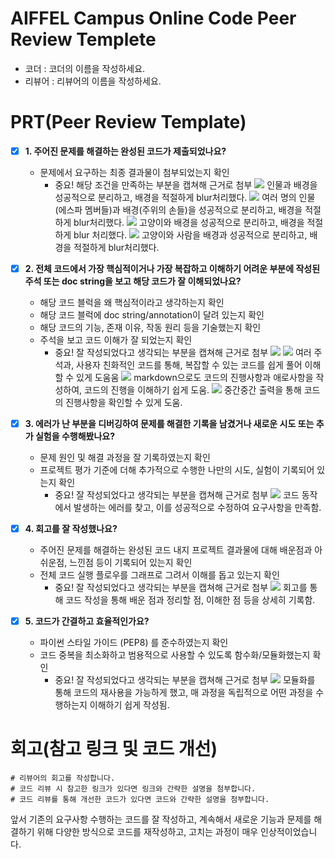 # AIFFEL Campus Online Code Peer Review Templete
- 코더 : 코더의 이름을 작성하세요.
- 리뷰어 : 리뷰어의 이름을 작성하세요.


# PRT(Peer Review Template)
- [X]  **1. 주어진 문제를 해결하는 완성된 코드가 제출되었나요?**
    - 문제에서 요구하는 최종 결과물이 첨부되었는지 확인
        - 중요! 해당 조건을 만족하는 부분을 캡쳐해 근거로 첨부
    ![](images/result1.png)
    인물과 배경을 성공적으로 분리하고, 배경을 적절하게 blur처리했다.
    ![](images/result2.png)
    여러 명의 인물(에스파 멤버들)과 배경(주위의 손들)을 성공적으로 분리하고, 배경을 적절하게 blur처리했다.
    ![](images/result3.png)
    고양이와 배경을 성공적으로 분리하고, 배경을 적절하게 blur 처리했다.
    ![](images/result4.png)
    고양이와 사람을 배경과 성공적으로 분리하고, 배경을 적절하게 blur처리했다.


- [X]  **2. 전체 코드에서 가장 핵심적이거나 가장 복잡하고 이해하기 어려운 부분에 작성된 
주석 또는 doc string을 보고 해당 코드가 잘 이해되었나요?**
    - 해당 코드 블럭을 왜 핵심적이라고 생각하는지 확인
    - 해당 코드 블럭에 doc string/annotation이 달려 있는지 확인
    - 해당 코드의 기능, 존재 이유, 작동 원리 등을 기술했는지 확인
    - 주석을 보고 코드 이해가 잘 되었는지 확인
        - 중요! 잘 작성되었다고 생각되는 부분을 캡쳐해 근거로 첨부
    ![](images/code_annotation0.png)
    ![](images/code_annotation1.png)
    여러 주석과, 사용자 친화적인 코드를 통해, 복잡할 수 있는 코드를 쉽게 풀어 이해할 수 있게 도움움
    ![](images/code_annotation2.png)
    markdown으로도 코드의 진행사항과 애로사항을 작성하여, 코드의 진행을 이해하기 쉽게 도움.
    ![](images/code_annotation3.png)
    중간중간 출력을 통해 코드의 진행사항을 확인할 수 있게 도움.
        
- [X]  **3. 에러가 난 부분을 디버깅하여 문제를 해결한 기록을 남겼거나
새로운 시도 또는 추가 실험을 수행해봤나요?**
    - 문제 원인 및 해결 과정을 잘 기록하였는지 확인
    - 프로젝트 평가 기준에 더해 추가적으로 수행한 나만의 시도, 
    실험이 기록되어 있는지 확인
        - 중요! 잘 작성되었다고 생각되는 부분을 캡쳐해 근거로 첨부
    ![](images/error.png)
    코드 동작에서 발생하는 에러를 찾고, 이를 성공적으로 수정하여 요구사항을 만족함.

- [X]  **4. 회고를 잘 작성했나요?**
    - 주어진 문제를 해결하는 완성된 코드 내지 프로젝트 결과물에 대해
    배운점과 아쉬운점, 느낀점 등이 기록되어 있는지 확인
    - 전체 코드 실행 플로우를 그래프로 그려서 이해를 돕고 있는지 확인
        - 중요! 잘 작성되었다고 생각되는 부분을 캡쳐해 근거로 첨부
    ![](images/remind.png)
    회고를 통해 코드 작성을 통해 배운 점과 정리할 점, 이해한 점 등을 상세히 기록함.

- [X]  **5. 코드가 간결하고 효율적인가요?**
    - 파이썬 스타일 가이드 (PEP8) 를 준수하였는지 확인
    - 코드 중복을 최소화하고 범용적으로 사용할 수 있도록 함수화/모듈화했는지 확인
        - 중요! 잘 작성되었다고 생각되는 부분을 캡쳐해 근거로 첨부
    ![](images/solution.png)
    모듈화를 통해 코드의 재사용을 가능하게 했고, 매 과정을 독립적으로 어떤 과정을 수행하는지
    이해하기 쉽게 작성됨.

# 회고(참고 링크 및 코드 개선)
```
# 리뷰어의 회고를 작성합니다.
# 코드 리뷰 시 참고한 링크가 있다면 링크와 간략한 설명을 첨부합니다.
# 코드 리뷰를 통해 개선한 코드가 있다면 코드와 간략한 설명을 첨부합니다.
```
앞서 기존의 요구사항 수행하는 코드를 잘 작성하고, 계속해서 새로운 기능과 문제를 해결하기 위해
다양한 방식으로 코드를 재작성하고, 고치는 과정이 매우 인상적이었습니다.
```
